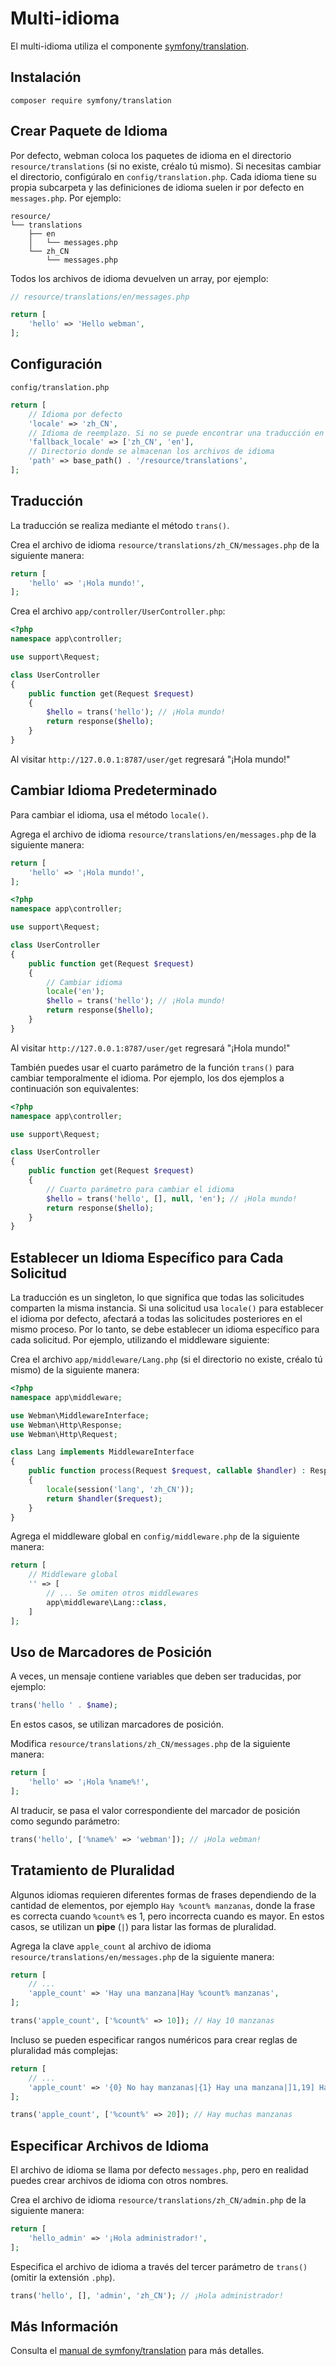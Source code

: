 # Multi-idioma

El multi-idioma utiliza el componente [symfony/translation](https://github.com/symfony/translation).

## Instalación
```composer require symfony/translation```

## Crear Paquete de Idioma
Por defecto, webman coloca los paquetes de idioma en el directorio `resource/translations` (si no existe, créalo tú mismo). Si necesitas cambiar el directorio, configúralo en `config/translation.php`. 
Cada idioma tiene su propia subcarpeta y las definiciones de idioma suelen ir por defecto en `messages.php`. Por ejemplo:

``` 
resource/
└── translations
    ├── en
    │   └── messages.php
    └── zh_CN
        └── messages.php
```
Todos los archivos de idioma devuelven un array, por ejemplo:
```php
// resource/translations/en/messages.php

return [
    'hello' => 'Hello webman',
];
```

## Configuración
`config/translation.php`

```php
return [
    // Idioma por defecto
    'locale' => 'zh_CN',
    // Idioma de reemplazo. Si no se puede encontrar una traducción en el idioma actual, se intentará usar la traducción del idioma de reemplazo.
    'fallback_locale' => ['zh_CN', 'en'],
    // Directorio donde se almacenan los archivos de idioma
    'path' => base_path() . '/resource/translations',
];
```

## Traducción
La traducción se realiza mediante el método `trans()`.

Crea el archivo de idioma `resource/translations/zh_CN/messages.php` de la siguiente manera:

```php
return [
    'hello' => '¡Hola mundo!',
];
```

Crea el archivo `app/controller/UserController.php`:
```php
<?php
namespace app\controller;

use support\Request;

class UserController
{
    public function get(Request $request)
    {
        $hello = trans('hello'); // ¡Hola mundo!
        return response($hello);
    }
}
```

Al visitar `http://127.0.0.1:8787/user/get` regresará "¡Hola mundo!"

## Cambiar Idioma Predeterminado
Para cambiar el idioma, usa el método `locale()`.

Agrega el archivo de idioma `resource/translations/en/messages.php` de la siguiente manera:
```php
return [
    'hello' => '¡Hola mundo!',
];
```

```php
<?php
namespace app\controller;

use support\Request;

class UserController
{
    public function get(Request $request)
    {
        // Cambiar idioma
        locale('en');
        $hello = trans('hello'); // ¡Hola mundo!
        return response($hello);
    }
}
```

Al visitar `http://127.0.0.1:8787/user/get` regresará "¡Hola mundo!"

También puedes usar el cuarto parámetro de la función `trans()` para cambiar temporalmente el idioma. Por ejemplo, los dos ejemplos a continuación son equivalentes:
```php
<?php
namespace app\controller;

use support\Request;

class UserController
{
    public function get(Request $request)
    {
        // Cuarto parámetro para cambiar el idioma
        $hello = trans('hello', [], null, 'en'); // ¡Hola mundo!
        return response($hello);
    }
}
```

## Establecer un Idioma Específico para Cada Solicitud
La traducción es un singleton, lo que significa que todas las solicitudes comparten la misma instancia. Si una solicitud usa `locale()` para establecer el idioma por defecto, afectará a todas las solicitudes posteriores en el mismo proceso. Por lo tanto, se debe establecer un idioma específico para cada solicitud. Por ejemplo, utilizando el middleware siguiente:

Crea el archivo `app/middleware/Lang.php` (si el directorio no existe, créalo tú mismo) de la siguiente manera:

```php
<?php
namespace app\middleware;

use Webman\MiddlewareInterface;
use Webman\Http\Response;
use Webman\Http\Request;

class Lang implements MiddlewareInterface
{
    public function process(Request $request, callable $handler) : Response
    {
        locale(session('lang', 'zh_CN'));
        return $handler($request);
    }
}
```

Agrega el middleware global en `config/middleware.php` de la siguiente manera:
```php
return [
    // Middleware global
    '' => [
        // ... Se omiten otros middlewares
        app\middleware\Lang::class,
    ]
];
```

## Uso de Marcadores de Posición
A veces, un mensaje contiene variables que deben ser traducidas, por ejemplo:
```php
trans('hello ' . $name);
```
En estos casos, se utilizan marcadores de posición.

Modifica `resource/translations/zh_CN/messages.php` de la siguiente manera:
```php
return [
    'hello' => '¡Hola %name%!',
];
```
Al traducir, se pasa el valor correspondiente del marcador de posición como segundo parámetro:
```php
trans('hello', ['%name%' => 'webman']); // ¡Hola webman!
```

## Tratamiento de Pluralidad
Algunos idiomas requieren diferentes formas de frases dependiendo de la cantidad de elementos, por ejemplo `Hay %count% manzanas`, donde la frase es correcta cuando `%count%` es 1, pero incorrecta cuando es mayor. 
En estos casos, se utilizan un **pipe** (`|`) para listar las formas de pluralidad.

Agrega la clave `apple_count` al archivo de idioma `resource/translations/en/messages.php` de la siguiente manera:
```php
return [
    // ...
    'apple_count' => 'Hay una manzana|Hay %count% manzanas',
];
```
```php
trans('apple_count', ['%count%' => 10]); // Hay 10 manzanas
```

Incluso se pueden especificar rangos numéricos para crear reglas de pluralidad más complejas:
```php
return [
    // ...
    'apple_count' => '{0} No hay manzanas|{1} Hay una manzana|]1,19] Hay %count% manzanas|[20,Inf[ Hay muchas manzanas'
];
```

```php
trans('apple_count', ['%count%' => 20]); // Hay muchas manzanas
```

## Especificar Archivos de Idioma
El archivo de idioma se llama por defecto `messages.php`, pero en realidad puedes crear archivos de idioma con otros nombres.

Crea el archivo de idioma `resource/translations/zh_CN/admin.php` de la siguiente manera:
```php
return [
    'hello_admin' => '¡Hola administrador!',
];
```

Especifica el archivo de idioma a través del tercer parámetro de `trans()` (omitir la extensión `.php`).
```php
trans('hello', [], 'admin', 'zh_CN'); // ¡Hola administrador!
```

## Más Información
Consulta el [manual de symfony/translation](https://symfony.com/doc/current/translation.html) para más detalles.
